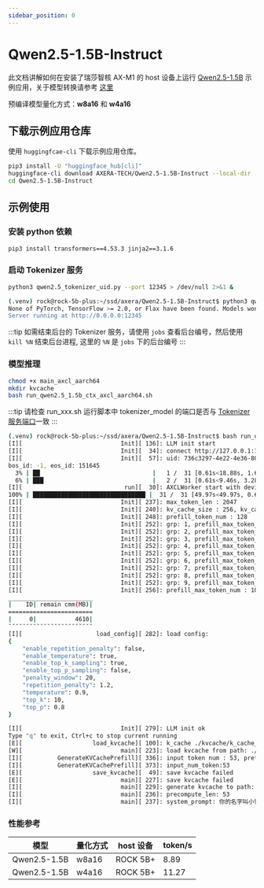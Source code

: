 ```yaml
---
sidebar_position: 0
---
```


# Qwen2.5-1.5B-Instruct

此文档讲解如何在安装了瑞莎智核 AX-M1 的 host 设备上运行 [Qwen2.5-1.5B](https://huggingface.co/Qwen/Qwen2.5-1.5B-Instruct-GPTQ-Int8) 示例应用，关于模型转换请参考 [这里](https://huggingface.co/AXERA-TECH/Qwen2.5-1.5B-Instruct#convert-script)

预编译模型量化方式：**w8a16** 和 **w4a16**

## 下载示例应用仓库

使用 `huggingfcae-cli` 下载示例应用仓库。

<NewCodeBlock tip="Host" type="Device">

```bash
pip3 install -U "huggingface_hub[cli]"
huggingface-cli download AXERA-TECH/Qwen2.5-1.5B-Instruct --local-dir ./Qwen2.5-1.5B-Instruct
cd Qwen2.5-1.5B-Instruct
```

</NewCodeBlock>

## 示例使用

### 安装 python 依赖

<NewCodeBlock tip="Host" type="Device">

```bash
pip3 install transformers==4.53.3 jinja2==3.1.6
```

</NewCodeBlock>

### 启动 Tokenizer 服务

<NewCodeBlock tip="Host" type="Device">

```bash
python3 qwen2.5_tokenizer_uid.py --port 12345 > /dev/null 2>&1 &
```

</NewCodeBlock>

```bash
(.venv) rock@rock-5b-plus:~/ssd/axera/Qwen2.5-1.5B-Instruct$ python3 qwen2.5_tokenizer_uid.py
None of PyTorch, TensorFlow >= 2.0, or Flax have been found. Models won't be available and only tokenizers, configuration and file/data utilities can be used.
Server running at http://0.0.0.0:12345
```

:::tip
如需结束后台的 Tokenizer 服务，请使用 `jobs` 查看后台编号，然后使用 `kill %N` 结束后台进程, 这里的 `%N` 是 `jobs` 下的后台编号
:::

### 模型推理

<NewCodeBlock tip="Host" type="Device">

```bash
chmod +x main_axcl_aarch64
mkdir kvcache
bash run_qwen2.5_1.5b_ctx_axcl_aarch64.sh
```

</NewCodeBlock>

:::tip
请检查 run_xxx.sh 运行脚本中 tokenizer_model 的端口是否与 [Tokenizer 服务端口](#启动-tokenizer-服务)一致
:::

```bash
(.venv) rock@rock-5b-plus:~/ssd/axera/Qwen2.5-1.5B-Instruct$ bash run_qwen2.5_1.5b_ctx_axcl_aarch64.sh
[I][                            Init][ 136]: LLM init start
[I][                            Init][  34]: connect http://127.0.0.1:12345 ok
[I][                            Init][  57]: uid: 736c3297-4e22-4e36-8022-4fcddfbafe89
bos_id: -1, eos_id: 151645
  3% | ██                                |   1 /  31 [0.61s<18.88s, 1.64 count/s] tokenizer init ok[I][                            Init][  45]: LLaMaEmbedSelector use mmap
  6% | ███                               |   2 /  31 [0.61s<9.46s, 3.28 count/s] embed_selector init ok
[I][                             run][  30]: AXCLWorker start with devid 0
100% | ████████████████████████████████ |  31 /  31 [49.97s<49.97s, 0.62 count/s] init post axmodel ok,remain_cmm(4610 MB)4853 MB)
[I][                            Init][ 237]: max_token_len : 2047
[I][                            Init][ 240]: kv_cache_size : 256, kv_cache_num: 2047
[I][                            Init][ 248]: prefill_token_num : 128
[I][                            Init][ 252]: grp: 1, prefill_max_token_num : 1
[I][                            Init][ 252]: grp: 2, prefill_max_token_num : 128
[I][                            Init][ 252]: grp: 3, prefill_max_token_num : 256
[I][                            Init][ 252]: grp: 4, prefill_max_token_num : 384
[I][                            Init][ 252]: grp: 5, prefill_max_token_num : 512
[I][                            Init][ 252]: grp: 6, prefill_max_token_num : 640
[I][                            Init][ 252]: grp: 7, prefill_max_token_num : 768
[I][                            Init][ 252]: grp: 8, prefill_max_token_num : 896
[I][                            Init][ 252]: grp: 9, prefill_max_token_num : 1024
[I][                            Init][ 256]: prefill_max_token_num : 1024
________________________
|    ID| remain cmm(MB)|
========================
|     0|           4610|
¯¯¯¯¯¯¯¯¯¯¯¯¯¯¯¯¯¯¯¯¯¯¯¯
[I][                     load_config][ 282]: load config:
{
    "enable_repetition_penalty": false,
    "enable_temperature": true,
    "enable_top_k_sampling": true,
    "enable_top_p_sampling": false,
    "penalty_window": 20,
    "repetition_penalty": 1.2,
    "temperature": 0.9,
    "top_k": 10,
    "top_p": 0.8
}

[I][                            Init][ 279]: LLM init ok
Type "q" to exit, Ctrl+c to stop current running
[E][                    load_kvcache][ 100]: k_cache ./kvcache/k_cache_0.bin or v_cache ./kvcache/v_cache_0.bin not exist
[W][                            main][ 223]: load kvcache from path: ./kvcache failed,generate kvcache
[I][          GenerateKVCachePrefill][ 336]: input token num : 53, prefill_split_num : 1 prefill_grpid : 2
[I][          GenerateKVCachePrefill][ 373]: input_num_token:53
[E][                    save_kvcache][  49]: save kvcache failed
[E][                            main][ 227]: save kvcache failed
[I][                            main][ 229]: generate kvcache to path: ./kvcache
[I][                            main][ 236]: precompute_len: 53
[I][                            main][ 237]: system_prompt: 你的名字叫小智（allen）,你是一个人畜无害的AI助手。深圳市今天（4月1日）阴天，愚人节，气温在14°C至19°C之间，微风。
```

### 性能参考

| 模型         | 量化方式 | host 设备 | token/s |
| ------------ | -------- | --------- | ------- |
| Qwen2.5-1.5B | w8a16    | ROCK 5B+  | 8.89    |
| Qwen2.5-1.5B | w4a16    | ROCK 5B+  | 11.27   |
